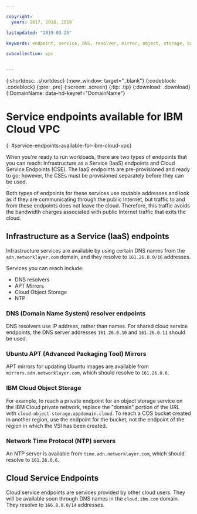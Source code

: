 ```yaml
---

copyright:
  years: 2017, 2018, 2019

lastupdated: "2019-03-25"

keywords: endpoint, service, DNS, resolver, mirror, object, storage, bandwidth, charges

subcollection: vpc


---
```


{:shortdesc: .shortdesc}
{:new_window: target="_blank"}
{:codeblock: .codeblock}
{:pre: .pre}
{:screen: .screen}
{:tip: .tip}
{:download: .download}
{:DomainName: data-hd-keyref="DomainName"}

# Service endpoints available for IBM Cloud VPC
{: #service-endpoints-available-for-ibm-cloud-vpc}

When you're ready to run workloads, there are two types of endpoints that you can reach: Infrastructure as a Service (IaaS) endpoints and Cloud Service Endpoints (CSE). The IaaS endpoints are pre-provisioned and ready to go; however, the CSEs must be provisioned separately before they can be used.

Both types of endpoints for these services use routable addresses and look as if they are communicating through the public Internet, but traffic to and from these endpoints does not leave the cloud. Therefore, this traffic avoids the bandwidth charges associated with public Internet traffic that exits the cloud.

## Infrastructure as a Service (IaaS) endpoints

Infrastructure services are available by using certain DNS names from the `adn.networklayer.com` domain, and they resolve to `161.26.0.0/16` addresses.

Services you can reach include:

* DNS resolvers
* APT Mirrors
* Cloud Object Storage
* NTP

### DNS (Domain Name System) resolver endpoints

DNS resolvers use IP address, rather than names. For shared cloud service endpoints, the DNS server addresses `161.26.0.10` and `161.26.0.11` should be used.

### Ubuntu APT (Advanced Packaging Tool) Mirrors

APT mirrors for updating Ubuntu images are available from `mirrors.adn.networklayer.com`, which should resolve to `161.26.0.6`. 

### IBM Cloud Object Storage

For example, to reach a private endpoint for an object storage service on the IBM Cloud private network, replace the "domain" portion of the URL with `cloud-object-storage.appdomain.cloud`. To reach a COS bucket created in another region,
use the endpoint for the bucket, not the endpoint of the region in which the VSI has been created.

### Network Time Protocol (NTP) servers

An NTP server is available from `time.adn.networklayer.com`, which should resolve to `161.26.0.6`.

## Cloud Service Endpoints

Cloud service endpoints are services provided by other cloud users. They will be available soon through DNS names in the `cloud.ibm.com` domain. They resolve to `166.8.0.0/14` addresses.
